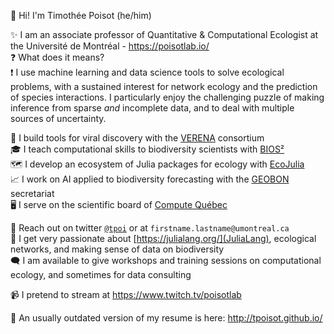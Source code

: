 :wave: Hi! I'm Timothée Poisot (he/him)

✨ I am an associate professor of Quantitative & Computational Ecologist at the Université de Montréal - https://poisotlab.io/      
:question: What does it means?   
:exclamation: I use machine learning and data science tools to solve ecological problems, with a sustained interest for network ecology and the prediction of species interactions. I particularly enjoy the challenging puzzle of making inference from sparse _and_ incomplete data, and to deal with multiple sources of uncertainty.

🦠 I build tools for viral discovery with the [VERENA](http://viralemergence.org) consortium   
🎓 I teach computational skills to biodiversity scientists with [BIOS²](https://bios2.usherbrooke.ca/)   
🗺️ I develop an ecosystem of Julia packages for ecology with [EcoJulia](https://ecojulia.org/)   
📈 I work on AI applied to biodiversity forecasting with the [GEOBON](https://geobon.org/) secretariat   
🖥️ I serve on the scientific board of [Compute Québec](https://www.calculquebec.ca/en/) 

💬 Reach out on twitter [`@tpoi`](http://twitter.com/tpoi) or at `firstname.lastname@umontreal.ca`   
🤸 I get very passionate about [https://julialang.org/](JuliaLang), ecological networks, and making sense of data on biodiversity   
🗨️ I am available to give workshops and training sessions on computational ecology, and sometimes for data consulting

📹 I pretend to stream at https://www.twitch.tv/poisotlab

📄 An usually outdated version of my resume is here: http://tpoisot.github.io/
